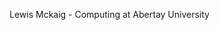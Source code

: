 Lewis Mckaig - Computing at Abertay University

<!---
LewisMckaig/LewisMckaig is a ✨ special ✨ repository because its `README.md` (this file) appears on your GitHub profile.
You can click the Preview link to take a look at your changes.
--->
